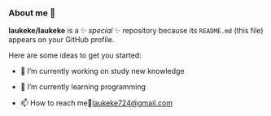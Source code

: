 ### About me 👋


**laukeke/laukeke** is a ✨ _special_ ✨ repository because its `README.md` (this file) appears on your GitHub profile.

Here are some ideas to get you started:

- 🔭 I’m currently working on study new knowledge
- 🌱 I’m currently learning programming


- 📫 How to reach me📧laukeke724@gmail.com


